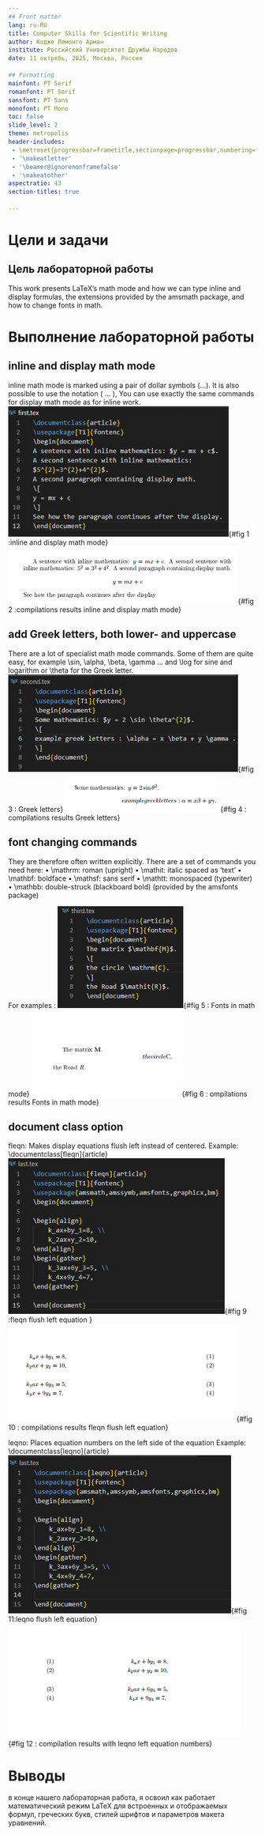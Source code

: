 ```yaml
---
## Front matter
lang: ru-RU
title: Computer Skills for Scientific Writing
author: Кодже Лемонго Арман
institute: Российский Университет Дружбы Народов
date: 11 октрябь, 2025, Москва, Россия

## Formatting
mainfont: PT Serif
romanfont: PT Serif
sansfont: PT Sans
monofont: PT Mono
toc: false
slide_level: 2
theme: metropolis
header-includes: 
 - \metroset{progressbar=frametitle,sectionpage=progressbar,numbering=fraction}
 - '\makeatletter'
 - '\beamer@ignorenonframefalse'
 - '\makeatother'
aspectratio: 43
section-titles: true

---
```


# Цели и задачи

## Цель лабораторной работы

This work presents LaTeX’s math mode and how we can type inline and display formulas, the extensions provided by the amsmath package, and how to change fonts in math.

# Выполнение лабораторной работы

## inline and display math mode

inline math mode is marked using a pair of dollar symbols ($...$). It is also possible to use the notation \( ... \), You can use exactly the same commands for display math mode as for inline work.
![inline and display math mode ](image/1.png){#fig 1 :inline and display math mode}
![compilations results inline and display math mode ](image/2.png){#fig 2 :compilations results inline and display math mode}

## add Greek letters, both lower- and uppercase

There are a lot of specialist math mode commands. Some of them are quite easy, for example \sin, \alpha, \beta, \gamma ... and \log for sine and logarithm or \theta for the Greek letter.
![Greek letters ](image/3.png){#fig 3 : Greek letters}
![compilations results Greek letters ](image/4.png){#fig 4 : compilations results Greek letters}  

## font changing commands
They are therefore often written explicitly. There are a set of commands you need here:
• \mathrm: roman (upright)
• \mathit: italic spaced as ‘text’
• \mathbf: boldface
• \mathsf: sans serif
• \mathtt: monospaced (typewriter)
• \mathbb: double-struck (blackboard bold) (provided by the amsfonts package)

For examples : 
![Fonts in math mode ](image/5.png){#fig 5 : Fonts in math mode}
![compilations results Fonts in math mode ](image/6.png){#fig 6 : ompilations results Fonts in math mode}

## document class option
fleqn: Makes display equations flush left instead of centered.
Example: \documentclass[fleqn]{article}
![fleqn flush left equation](image/9.png){#fig 9 :fleqn flush left equation }
![compilations results fleqn flush left equation](image/10.png){#fig 10 : compilations results fleqn flush left equation}

leqno: Places equation numbers on the left side of the equation
Example: \documentclass[leqno]{article}
![leqno flush left equation ](image/11.png){#fig 11:leqno flush left equation}
![compilation results with leqno left equation numbers](image/12.png){#fig 12 : compilation results with leqno left equation numbers}


# Выводы
в конце нашего лабораторная работа, я освоил как работает математический режим LaTeX для встроенных и отображаемых формул, греческих букв, стилей шрифтов и параметров макета уравнений.  
